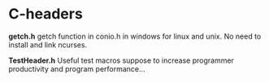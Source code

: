 # C-headers
 **getch.h**
 getch function in conio.h in windows for linux and unix. No need to install and link ncurses.
 
 **TestHeader.h**
 Useful test macros suppose to increase programmer productivity and program performance...
